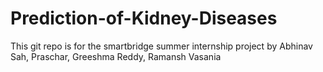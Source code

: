 # Prediction-of-Kidney-Diseases

This git repo is for the smartbridge summer internship project by
Abhinav Sah,
Praschar,
Greeshma Reddy,
Ramansh Vasania
